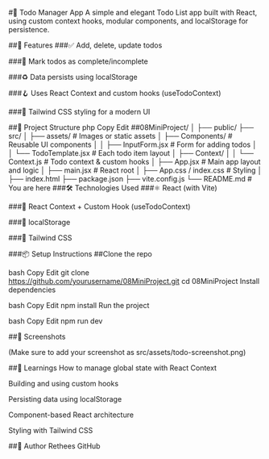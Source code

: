 #📝 Todo Manager App
A simple and elegant Todo List app built with React, using custom context hooks, modular components, and localStorage for persistence.


##🚀 Features
###✅ Add, delete, update todos

###🎯 Mark todos as complete/incomplete

###♻️ Data persists using localStorage

###🪝 Uses React Context and custom hooks (useTodoContext)

###💅 Tailwind CSS styling for a modern UI

##📂 Project Structure
php
Copy
Edit
##08MiniProject/
│
├── public/
├── src/
│   ├── assets/                # Images or static assets
│   ├── Components/            # Reusable UI components
│   │   ├── InputForm.jsx      # Form for adding todos
│   │   └── TodoTemplate.jsx   # Each todo item layout
│   ├── Context/
│   │   └── Context.js         # Todo context & custom hooks
│   ├── App.jsx                # Main app layout and logic
│   ├── main.jsx               # React root
│   ├── App.css / index.css    # Styling
│
├── index.html
├── package.json
├── vite.config.js
└── README.md                 # You are here
###🛠️ Technologies Used
###⚛️ React (with Vite)

###🎣 React Context + Custom Hook (useTodoContext)

###💾 localStorage

###💨 Tailwind CSS

###📦 Setup Instructions
##Clone the repo

bash
Copy
Edit
git clone https://github.com/yourusername/08MiniProject.git
cd 08MiniProject
Install dependencies

bash
Copy
Edit
npm install
Run the project

bash
Copy
Edit
npm run dev

##📸 Screenshots

(Make sure to add your screenshot as src/assets/todo-screenshot.png)

##📌 Learnings
How to manage global state with React Context

Building and using custom hooks

Persisting data using localStorage

Component-based React architecture

Styling with Tailwind CSS

##🧠 Author
Rethees 
GitHub

